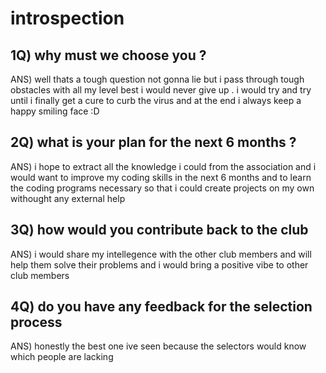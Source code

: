 # introspection
## 1Q) why must we choose you ?

ANS) well thats a tough question not gonna lie but i pass through tough obstacles with all my level best
i would never give up . i would try and try until i finally get a cure to curb the virus and at the end i always keep a happy smiling face :D

## 2Q) what is your plan for the next 6 months ?

ANS) i hope to extract all the knowledge i could from the association and i would want to improve my coding skills in the next 6 months and to learn the coding programs necessary so that i could create projects on my own withought any external help

## 3Q) how would you contribute back to the club

ANS) i would share my intellegence with the other club members and will help them solve   their        problems and i would bring a positive vibe to other club members 

## 4Q) do you have any feedback for the selection process

ANS) honestly the best one ive seen because the selectors would know which people are lacking 
 
 